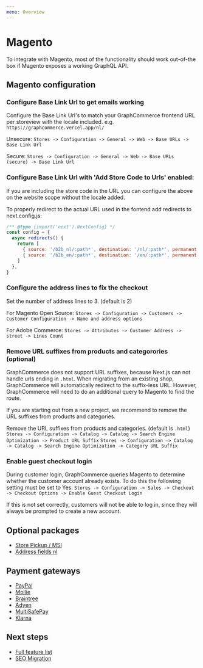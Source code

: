 ```yaml
---
menu: Overview
---
```


# Magento

To integrate with Magento, most of the functionality should work out-of-the box
if Magento exposes a working GraphQL API.

## Magento configuration

### Configure Base Link Url to get emails working

Configure the Base Link Url's to match your GraphCommerce frontend URL per
storeview with the locale included. e.g. `https://graphcommerce.vercel.app/nl/`

Unsecure:
`Stores -> Configuration -> General -> Web -> Base URLs -> Base Link Url`

Secure:
`Stores -> Configuration -> General -> Web -> Base URLs (secure) -> Base Link Url`

### Configure Base Link Url with 'Add Store Code to Urls' enabled:

If you are including the store code in the URL you can configure the above on
the website scope without the locale added.

To properly redirect to the actual URL used in the fontend add redirects to
next.config.js:

```js
/** @type {import('next').NextConfig} */
const config = {
  async redirects() {
    return [
      { source: '/b2b_nl/:path*', destination: '/nl/:path*', permanent: false },
      { source: '/b2b_en/:path*', destination: '/en/:path*', permanent: false },
    ]
  },
}
```

### Configure the address lines to fix the checkout

Set the number of address lines to 3. (default is 2)

For Magento Open Source:
`Stores -> Configuration -> Customers -> Customer Configuration -> Name and address options`

For Adobe Commerce:
`Stores -> Attributes -> Customer Address -> street -> Lines Count`

### Remove URL suffixes from products and categorories (optional)

GraphCommerce does not support URL suffixes, because Next.js can not handle urls
ending in `.html`. When migrating from an existing shop, GraphCommerce will
automatically redirect to the suffix-less URL. However, GraphCommerce will need
to do an additional query to Magento to find the route.

If you are starting out from a new project, we recommend to remove the URL
suffixes from products and categories.

Remove the URL suffixes from products and categories. (default is `.html`)
`Stores -> Configuration -> Catalog -> Catalog -> Search Engine Optimization -> Product URL Suffix`
`Stores -> Configuration -> Catalog -> Catalog -> Search Engine Optimization -> Category URL Suffix`

### Enable guest checkout login

During customer login, GraphCommerce queries Magento to determine whether the
customer account already exists. To do this the following setting must be set to
Yes:
`Stores -> Configuration -> Sales -> Checkout -> Checkout Options -> Enable Guest Checkout Login`

If this is not set correctly, customers will not be able to log in, since they
will always be prompted to create a new account.

## Optional packages

- [Store Pickup / MSI](https://github.com/graphcommerce-org/graphcommerce/tree/main/packages/magento-cart-pickup)
- [Address fields nl](https://github.com/graphcommerce-org/graphcommerce/tree/main/packages/address-fields-nl)

## Payment gateways

- [PayPal](https://github.com/graphcommerce-org/graphcommerce/tree/main/packages/magento-payment-paypal)
- [Mollie](https://github.com/graphcommerce-org/graphcommerce/tree/main/packages/mollie-magento-payment)
- [Braintree](https://github.com/graphcommerce-org/graphcommerce/tree/main/packages/magento-payment-braintree)
- [Adyen](https://github.com/graphcommerce-org/graphcommerce/tree/main/packages/magento-payment-adyen)
- [MultiSafePay](https://github.com/graphcommerce-org/graphcommerce/tree/main/packages/magento-payment-multisafepay)
- [Klarna](https://github.com/graphcommerce-org/graphcommerce/tree/main/packages/magento-payment-klarna)

## Next steps

- [Full feature list](../feature-list.md)
- [SEO Migration](./seo-migration.md)
